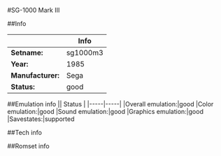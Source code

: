 #SG-1000 Mark III

##Info

||Info|
|-----|-----|
|**Setname:**|sg1000m3
|**Year:**|1985
|**Manufacturer:**|Sega
|**Status:**|good

##Emulation info
|| Status |
|-----|-----|
|Overall emulation:|good
|Color emulation:|good
|Sound emulation:|good
|Graphics emulation:|good
|Savestates:|supported

##Tech info

##Romset info

<!--- START OF EDITED COMMENT DO NOT TOUCH TEXT ABOVE-->
